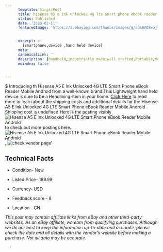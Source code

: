 ```yaml
---
      template: SinglePost
      title: hisense a5 e ink unlocked 4g lte smart phone ebook reader mobile android 
      status: Published
      date: '2023-02-11'
      featuredImage: 'https://i.ebayimg.com/thumbs/images/g/aGsAAOSwpjlh1Exc/s-l225.jpg'
       

      excerpt: >-
        [smartphone,device ,hand held device]
      meta:
      canonicalLink: ''
      description: [handheld,industrially made,well crafted,Portable,Mobile,Compact,Convenient,Lightweight,Maneuverable,Man-portable,Miniature,Carriable,Hand-held,Light,Holdable,Transportable,Mobile device,Pocket-sized,On-the-go,Wireless,Cordless,Compact size,Convenient size, smartphone,device ,hand held device]
      noindex: false
      

---
```

$
      Introducing th Hisense A5 E Ink Unlocked 4G LTE Smart Phone eBook Reader Mobile Android  from a well-known brand.This Lightweight hand held device is sure to be a Headlining-item in your home. [Click Here](https://www.ebay.com/itm/354067019064?hash=item527009f538%3Ag%3AaGsAAOSwpjlh1Exc&amdata=enc%3AAQAHAAAA4Fm8ZU%2F7jEFi%2FZbbLprMwyPgRm3%2FRI7g1hX8GnjbFlTKPp1kpyBVKEKxByUq0ycXrz5gXhYkx6vo5WrXb3V7Q3moz7BgEVvuoodoL8l183kQ5ZGbydHuHVtyPgK08iVjlgm7gJJXJJL8lEqapaS0Py6%2FHPMk2lfW9JRVDqc4lsliHGMeuGeHVZ466HQPpOWb806Wbf96Z7lhHey9NfzHhxUJrd6UDYS4Vxf8HZmcj1WtehSxhU1eJFJ%2F4r5Q8ObnyiofxDoNfO4DcMJUlLND%2BMOCrT2%2FuI%2FDjNBzNZ%2BFFVOZ&mkevt=1&mkcid=1&mkrid=711-53200-19255-0&campid=%253CePNCampaignId%253E&customid=%253CreferenceId%253E&toolid=10049) to read more to learn about the shipping costs and additional details for the Hisense A5 E Ink Unlocked 4G LTE Smart Phone eBook Reader Mobile Android . Shipping cost is undefined.Here is the posting visibly ![Hisense A5 E Ink Unlocked 4G LTE Smart Phone eBook Reader Mobile Android ](https://i.ebayimg.com/thumbs/images/g/aGsAAOSwpjlh1Exc/s-l225.jpg) to check out more postings here... ![Hisense A5 E Ink Unlocked 4G LTE Smart Phone eBook Reader Mobile Android ](https://i.ebayimg.com/images/g/aGsAAOSwpjlh1Exc/s-l960.jpg), ![check vendor page](https://origin-galleryplus.ebayimg.com/ws/web/354067019064_2_0_1/225x225.jpg,https://origin-galleryplus.ebayimg.com/ws/web/354067019064_3_0_1/225x225.jpg,https://origin-galleryplus.ebayimg.com/ws/web/354067019064_4_0_1/225x225.jpg,https://origin-galleryplus.ebayimg.com/ws/web/354067019064_5_0_1/225x225.jpg,https://origin-galleryplus.ebayimg.com/ws/web/354067019064_6_0_1/225x225.jpg,https://origin-galleryplus.ebayimg.com/ws/web/354067019064_7_0_1/225x225.jpg,https://origin-galleryplus.ebayimg.com/ws/web/354067019064_8_0_1/225x225.jpg,https://origin-galleryplus.ebayimg.com/ws/web/354067019064_9_0_1/225x225.jpg,https://origin-galleryplus.ebayimg.com/ws/web/354067019064_10_0_1/225x225.jpg,https://origin-galleryplus.ebayimg.com/ws/web/354067019064_11_0_1/225x225.jpg,https://origin-galleryplus.ebayimg.com/ws/web/354067019064_12_0_1/225x225.jpg)'

      

 ## Technical Facts 



     
      

 - Condition- New 


      

 - Listed Price- 189.99 


      

 - Currency- USD 


      

 - Feedback score - 6 


      

 - Location - CN 


      
      

 *_This post may contain affiliate links from eBay and other third-party websites. As an eBay affiliate, we earn from qualifying purchases. Although we do our best to keep the information up-to-date and accurate, please check the date and all details with the vendor's website before making a purchase. Not all data may be accurate._*




      -
